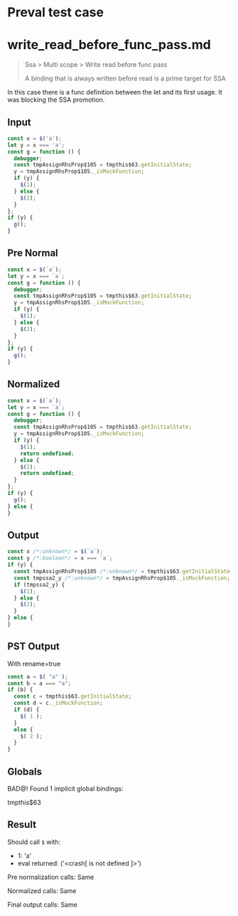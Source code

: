 # Preval test case

# write_read_before_func_pass.md

> Ssa > Multi scope > Write read before func pass
>
> A binding that is always written before read is a prime target for SSA

In this case there is a func definition between the let and its first usage. It was blocking the SSA promotion.

## Input

`````js filename=intro
const x = $('a');
let y = x === 'a';
const g = function () {
  debugger;
  const tmpAssignRhsProp$105 = tmpthis$63.getInitialState;
  y = tmpAssignRhsProp$105._isMockFunction;
  if (y) {
    $(1);
  } else {
    $(2);
  }
};
if (y) {
  g();
}
`````

## Pre Normal


`````js filename=intro
const x = $(`a`);
let y = x === `a`;
const g = function () {
  debugger;
  const tmpAssignRhsProp$105 = tmpthis$63.getInitialState;
  y = tmpAssignRhsProp$105._isMockFunction;
  if (y) {
    $(1);
  } else {
    $(2);
  }
};
if (y) {
  g();
}
`````

## Normalized


`````js filename=intro
const x = $(`a`);
let y = x === `a`;
const g = function () {
  debugger;
  const tmpAssignRhsProp$105 = tmpthis$63.getInitialState;
  y = tmpAssignRhsProp$105._isMockFunction;
  if (y) {
    $(1);
    return undefined;
  } else {
    $(2);
    return undefined;
  }
};
if (y) {
  g();
} else {
}
`````

## Output


`````js filename=intro
const x /*:unknown*/ = $(`a`);
const y /*:boolean*/ = x === `a`;
if (y) {
  const tmpAssignRhsProp$105 /*:unknown*/ = tmpthis$63.getInitialState;
  const tmpssa2_y /*:unknown*/ = tmpAssignRhsProp$105._isMockFunction;
  if (tmpssa2_y) {
    $(1);
  } else {
    $(2);
  }
} else {
}
`````

## PST Output

With rename=true

`````js filename=intro
const a = $( "a" );
const b = a === "a";
if (b) {
  const c = tmpthis$63.getInitialState;
  const d = c._isMockFunction;
  if (d) {
    $( 1 );
  }
  else {
    $( 2 );
  }
}
`````

## Globals

BAD@! Found 1 implicit global bindings:

tmpthis$63

## Result

Should call `$` with:
 - 1: 'a'
 - eval returned: ('<crash[ <ref> is not defined ]>')

Pre normalization calls: Same

Normalized calls: Same

Final output calls: Same
